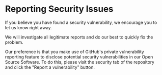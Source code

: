 # Reporting Security Issues

If you believe you have found a security vulnerability, we encourage you to let us know right away.

We will investigate all legitimate reports and do our best to quickly fix the problem.

Our preference is that you make use of GitHub's private vulnerability reporting feature to disclose potential security vulnerabilities in our Open Source Software. To do this, please visit the security tab of the repository and click the "Report a vulnerability" button.
